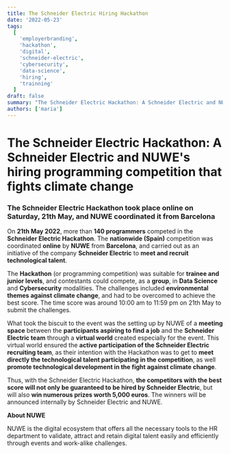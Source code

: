 ```yaml
---
title: The Schneider Electric Hiring Hackathon
date: '2022-05-23'
tags:
  [
    'employerbranding',
    'hackathon',
    'digital',
    'schneider-electric',
    'cybersecurity',
    'data-science',
    'hiring',
    'trainning'
  ]
draft: false
summary: "The Schneider Electric Hackathon: A Schneider Electric and NUWE's hiring programming competition that fights climate change. The Schneider Electric Hackathon took place online on Saturday, 21th May, and NUWE coordinated it from Barcelona"
authors: ['maria']
---
```


# The Schneider Electric Hackathon: A Schneider Electric and NUWE's hiring programming competition that fights climate change

### The Schneider Electric Hackathon took place online on Saturday, 21th May, and NUWE coordinated it from Barcelona

On **21th May 2022**, more than **140 programmers** competed in the **Schneider Electric Hackathon**. The **nationwide (Spain)** competition was coordinated **online** by **NUWE** from **Barcelona**, and carried out as an initiative of the company **Schneider Electric** to **meet and recruit technological talent**.

The **Hackathon** (or programming competition) was suitable for **trainee and junior levels**, and contestants could compete, as a **group**, in **Data Science** and **Cybersecurity** modalities. The challenges included **environmental themes against climate change**, and had to be overcomed to achieve the best score. The time score was around 10:00 am to 11:59 pm on 21th May to submit the challenges.

What took the biscuit to the event was the setting up by NUWE of a **meeting space** between the **participants aspiring to find a job** and the **Schneider Electric team** through a **virtual world** created especially for the event. This virtual world ensured the **active participation of the Schneider Electric recruiting team**, as their intention with the Hackathon was to get to **meet directly the technological talent participating in the competition**, as well **promote technological development in the fight against climate change**.

Thus, with the Schneider Electric Hackathon, **the competitors with the best score will not only be guaranteed to be hired by Schneider Electric**, but will also **win numerous prizes worth 5,000 euros**. The winners will be announced internally by Schneider Electric and NUWE.

**About NUWE**

NUWE is the digital ecosystem that offers all the necessary tools to the HR department to validate, attract and retain digital talent easily and efficiently through events and work-alike challenges.
